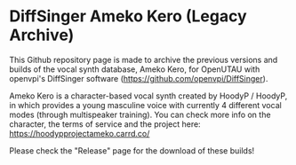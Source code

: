 # DiffSinger Ameko Kero (Legacy Archive)
This Github repository page is made to archive the previous versions and builds of the vocal synth database, Ameko Kero, for OpenUTAU with openvpi's DiffSinger software (https://github.com/openvpi/DiffSinger).

Ameko Kero is a character-based vocal synth created by HoodyP / HoodyP, in which provides a young masculine voice with currently 4 different vocal modes (through multispeaker training).
You can check more info on the character, the terms of service and the project here: https://hoodypprojectameko.carrd.co/

Please check the "Release" page for the download of these builds!
